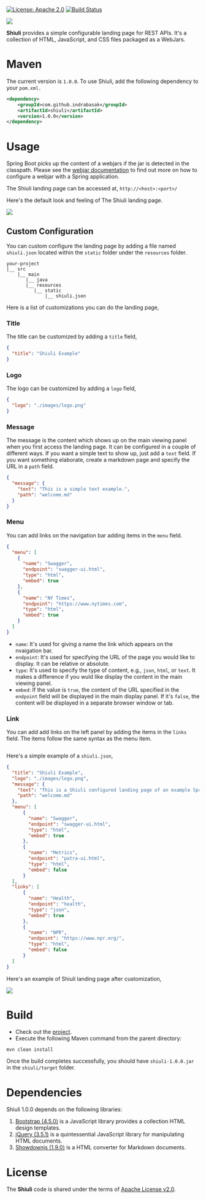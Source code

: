 [![License: Apache 2.0](https://img.shields.io/badge/License-Apache%202.0-blue.svg)](https://opensource.org/licenses/Apache-2.0) [![Build Status][travis-badge]][travis-badge-url]

![](./images/shiuli-title.png)

**Shiuli** provides a simple configurable landing page for REST APIs. It's a collection 
of HTML, JavaScript, and CSS files packaged as a WebJars.

# Maven

The current version is `1.0.0`. To use Shiuli, add the following dependency to your `pom.xml.`

```xml
<dependency>
    <groupId>com.github.indrabasak</groupId>
    <artifactId>shiuli</artifactId>
    <version>1.0.0</version>
</dependency>
```
# Usage
Spring Boot picks up the content of a webjars if the jar is detected in the classpath. 
Please see the [webjar documentation](https://www.webjars.org/documentation#springboot) 
to find out more on how to configure a webjar with a Spring application.

The Shiuli landing page can be accessed at, `http://<host>:<port>/`

Here's the default look and feeling of The Shiuli landing page.

![](./images/default-landing-page.png)

## Custom Configuration
You can custom configure the landing page by adding a file named `shiuli.json` 
located within the `static` folder under the `resources` folder.

```
your-project
|__ src
    |__ main
       |__ java
       |__ resources
          |__ static
              |__ shiuli.json
```

Here is a list of customizations you can do the landing page,

### Title 
The title can be customized by adding a `title` field,
```json
{
  "title": "Shiuli Example"
}
```

### Logo
The logo can be customized by adding a `logo` field,
```json
{
  "logo": "./images/logo.png"
}
``` 

### Message
The message is the content which shows up on the main viewing panel when you
first access the landing page. It can be configured in a couple of different
ways. If you want a simple text to show up, just add a `text` field. If you want
something elaborate, create a markdown page and specify the URL in a `path`
field. 

```json
{
  "message": {
    "text": "This is a simple text example.",
    "path": "welcome.md"
  }
}
```

### Menu
You can add links on the navigation bar adding items in the `menu` field.

```json
{
  "menu": [
    {
      "name": "Swagger",
      "endpoint": "swagger-ui.html",
      "type": "html",
      "embed": true
    },
    {
      "name": "NY Times",
      "endpoint": "https://www.nytimes.com",
      "type": "html",
      "embed": true
    }
  ]
}
```

  - `name`: It's used for giving a name the link which appears on 
  the nvaigation bar.
  - `endpoint`: It's used for specifying the URL of the page you would like to 
  display. It can be relative or absolute.
  - `type`: It's used to specify the type of content, e.g., `json`, `html`, or `text`.
  It makes a difference if you wuld like display the content in the main viewing 
  panel.
  - `embed`: If the value is `true`, the content of the URL specified in the
  `endpoint` field will be displayed in the main display panel. If it's `false`,
  the content will be displayed in a separate browser window or tab.
 
### Link
You can add add links on the left panel by adding the items in the `links` field.
The items follow the same syntax as the menu item.

```json

```

Here's a simple example of a `shiuli.json`,

```json
{
  "title": "Shiuli Example",
  "logo": "./images/logo.png",
  "message": {
    "text": "This is a Shiuli configured landing page of an example Spring Boot application.",
    "path": "welcome.md"
  },
  "menu": [
      {
        "name": "Swagger",
        "endpoint": "swagger-ui.html",
        "type": "html",
        "embed": true
      },
      {
        "name": "Metrics",
        "endpoint": "patra-ui.html",
        "type": "html",
        "embed": false
      }
  ],
  "links": [
      {
        "name": "Health",
        "endpoint": "health",
        "type": "json",
        "embed": true
      },
      {
        "name": "NPR",
        "endpoint": "https://www.npr.org/",
        "type": "html",
        "embed": false
      }
  ]
}
```

Here's an example of Shiuli landing page after customization,

![](./images/custom-landing-page.png)

# Build
* Check out the [project](https://github.com/indrabasak/shiuli).
* Execute the following Maven command from the parent directory:
```
mvn clean install
```
Once the build completes successfully, you should have `shiuli-1.0.0.jar` in the `shiuli/target` folder.

# Dependencies
Shiuli 1.0.0 depends on the following libraries:
1. [Bootstrap (4.5.0)](https://getbootstrap.com/) is a JavaScript library provides a collection HTML design templates. 
3. [jQuery (3.5.1)](http://jquery.com/) is a quintessential JavaScript library for manipulating HTML documents.
3. [Showdownjs (1.9.0)](http://showdownjs.com/) is a HTML converter for Markdown documents.

# License
The __Shiuli__ code is shared under the terms of [Apache License v2.0](https://opensource.org/licenses/Apache-2.0).

[travis-badge]: https://travis-ci.org/indrabasak/shiuli.svg?branch=master
[travis-badge-url]: https://travis-ci.org/indrabasak/shiuli

